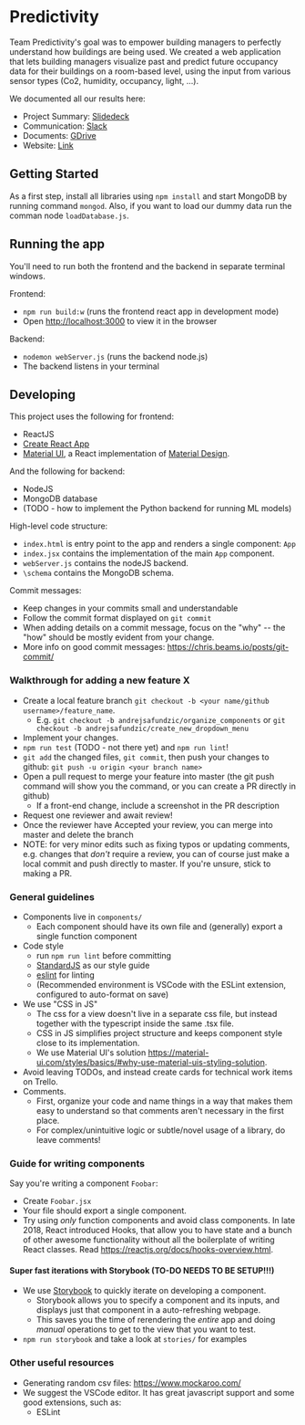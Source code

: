 # Predictivity

Team Predictivity's goal was to empower building managers to perfectly understand how buildings are being used. We created a web application that lets building managers visualize past and predict future occupancy data for their buildings on a room-based level, using the input from various sensor types (Co2, humidity, occupancy, light, ...). 

We documented all our results here:
- Project Summary: [Slidedeck](https://docs.google.com/presentation/d/1w2vqwME2XjXvJ0K5pTu7avIjo9anWkmk8A0gTjthroU/edit?usp=sharing) 
- Communication: 	[Slack](predictivityworkspace.slack.com)
- Documents: [GDrive](https://drive.google.com/open?id=1gd8iSW_obgrzy-6PcdXnFb0ZkSduXJZp)
- Website: [Link](tbd)

## Getting Started

As a first step, install all libraries using `npm install` and start MongoDB by running command `mongod`. Also, if you want to load our dummy data run the comman node `loadDatabase.js`.

## Running the app

You'll need to run both the frontend and the backend in separate terminal windows.

Frontend:

- `npm run build:w` (runs the frontend react app in development mode)
- Open [http://localhost:3000](http://localhost:3000) to view it in the browser

Backend:

- `nodemon webServer.js` (runs the backend node.js)
- The backend listens in your terminal

## Developing

This project uses the following for frontend:

- ReactJS
- [Create React App](https://github.com/facebook/create-react-app)
- [Material UI](https://material-ui.com/), a React implementation of [Material Design](https://material.io/design/).

And the following for backend:

- NodeJS
- MongoDB database
- (TODO - how to implement the Python backend for running ML models)

High-level code structure:

- `index.html` is entry point to the app and renders a single component: `App`
- `index.jsx` contains the implementation of the main `App` component.
- `webServer.js` contains the nodeJS backend.
- `\schema` contains the MongoDB schema.

Commit messages:

- Keep changes in your commits small and understandable
- Follow the commit format displayed on `git commit`
- When adding details on a commit message, focus on the "why" -- the "how" should be mostly evident from your change.
- More info on good commit messages: <https://chris.beams.io/posts/git-commit/>

### Walkthrough for adding a new feature X

- Create a local feature branch `git checkout -b <your name/github username>/feature_name`. 
  - E.g. `git checkout -b andrejsafundzic/organize_components` or `git checkout -b andrejsafundzic/create_new_dropdown_menu`
- Implement your changes.
- `npm run test` (TODO - not there yet) and `npm run lint`!
- `git add` the changed files, `git commit`, then push your changes to github: `git push -u origin <your branch name>`
- Open a pull request to merge your feature into master (the git push command will show you the command, or you can create a PR directly in github)
  - If a front-end change, include a screenshot in the PR description
- Request one reviewer and await review!
- Once the reviewer have Accepted your review, you can merge into master and delete the branch
- NOTE: for very minor edits such as fixing typos or updating comments, e.g. changes that _don't_ require a review, you can of course just make a local commit and push directly to master. If you're unsure, stick to making a PR.

### General guidelines

- Components live in `components/`
  - Each component should have its own file and (generally) export a single function component
- Code style
  - run `npm run lint` before committing
  - [StandardJS](https://standardjs.com/) as our style guide
  - [eslint](https://github.com/eslint/eslint) for linting
  - (Recommended environment is VSCode with the ESLint extension, configured to auto-format on save)
- We use "CSS in JS"
  - The css for a view doesn't live in a separate css file, but instead together with the typescript inside the same .tsx file.
  - CSS in JS simplifies project structure and keeps component style close to its implementation.
  - We use Material UI's solution <https://material-ui.com/styles/basics/#why-use-material-uis-styling-solution>.
- Avoid leaving TODOs, and instead create cards for technical work items on Trello.
- Comments.
  - First, organize your code and name things in a way that makes them easy to understand so that comments aren't necessary in the first place.
  - For complex/unintuitive logic or subtle/novel usage of a library, do leave comments!

### Guide for writing components

Say you're writing a component `Foobar`:

- Create `Foobar.jsx`
- Your file should export a single component.
- Try using *only* function components and avoid class components.
  In late 2018, React introduced Hooks, that allow you to have state and a bunch of other awesome functionality without all the boilerplate of writing React classes.
  Read https://reactjs.org/docs/hooks-overview.html.

#### Super fast iterations with Storybook (TO-DO NEEDS TO BE SETUP!!!)

- We use [Storybook](https://storybook.js.org/) to quickly iterate on developing a component.
  - Storybook allows you to specify a component and its inputs, and displays just that component in a auto-refreshing webpage.
  - This saves you the time of rerendering the *entire* app and doing *manual* operations to get to the view that you want to test.
- `npm run storybook` and take a look at `stories/` for examples

### Other useful resources

- Generating random csv files: <https://www.mockaroo.com/>
- We suggest the VSCode editor. It has great javascript support and some good extensions, such as:
  - ESLint
